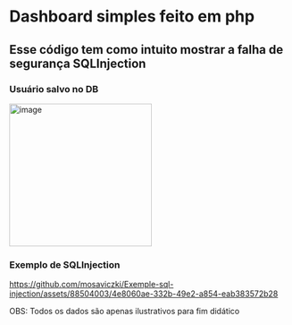 # Dashboard simples feito em php
## Esse código tem como intuito mostrar a falha de segurança SQLInjection

### Usuário salvo no DB
<img width="255" alt="image" src="https://github.com/mosaviczki/Exemple-sql-injection/assets/88504003/3e0b5113-2162-4f88-bf34-1391d67dc5eb">

### Exemplo de SQLInjection
https://github.com/mosaviczki/Exemple-sql-injection/assets/88504003/4e8060ae-332b-49e2-a854-eab383572b28



OBS: Todos os dados são apenas ilustrativos para fim didático 



